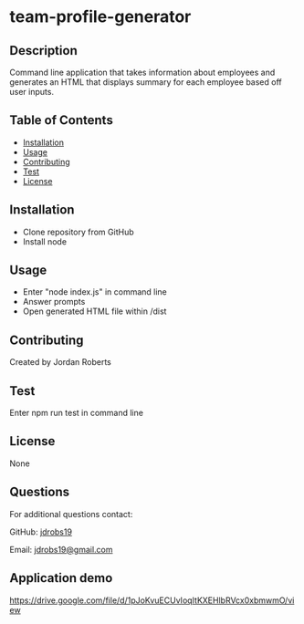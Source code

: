 # team-profile-generator

## Description
Command line application that takes information about employees and generates an HTML that displays summary for each employee based off user inputs.

## Table of Contents

* [Installation](#installation)
* [Usage](#usage)
* [Contributing](#contributing)
* [Test](#test)
* [License](#license)

## Installation
* Clone repository from GitHub
* Install node

## Usage
* Enter "node index.js" in command line
* Answer prompts
* Open generated HTML file within /dist

## Contributing
Created by Jordan Roberts

## Test
Enter npm run test in command line

## License
None

## Questions

For additional questions contact: 

GitHub: [jdrobs19](https://github.com/jdrobs19)

Email: jdrobs19@gmail.com

## Application demo

https://drive.google.com/file/d/1pJoKvuECUvIoqItKXEHlbRVcx0xbmwmO/view